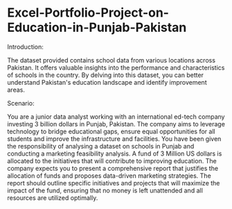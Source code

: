 # Excel-Portfolio-Project-on-Education-in-Punjab-Pakistan

Introduction:

The dataset provided contains school data from various locations across Pakistan. It offers
valuable insights into the performance and characteristics of schools in the country. By
delving into this dataset, you can better understand Pakistan's education landscape and
identify improvement areas.

Scenario:

You are a junior data analyst working with an international ed-tech company investing 3
billion dollars in Punjab, Pakistan. The company aims to leverage technology to bridge
educational gaps, ensure equal opportunities for all students and improve the infrastructure
and facilities. You have been given the responsibility of analysing a dataset on schools in
Punjab and conducting a marketing feasibility analysis. A fund of 3 Million US dollars is
allocated to the initiatives that will contribute to improving education. The company expects
you to present a comprehensive report that justifies the allocation of funds and proposes
data-driven marketing strategies. The report should outline specific initiatives and projects
that will maximize the impact of the fund, ensuring that no money is left unattended and all
resources are utilized optimally.
